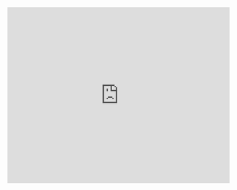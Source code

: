 <div>
  <iframe src="https://dpaste.org/fFTDG/raw" width="100%" height="400" frameborder="0"></iframe>
</div>
